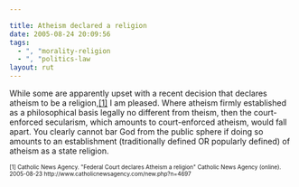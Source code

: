 ```yaml
---

title: Atheism declared a religion
date: 2005-08-24 20:09:56
tags:
  - ", "morality-religion
  - ", "politics-law
layout: rut
---
```


<p>While some are apparently upset with a recent decision that declares atheism to be a religion,<a href="http://www.catholicnewsagency.com/new.php?n=4697">[1]</a> I am pleased.  Where atheism firmly established as a philosophical basis legally no different from theism, then the court-enforced secularism, which amounts to court-enforced atheism, would fall apart.  You clearly cannot bar God from the public sphere if doing so amounts to an establishment (traditionally defined OR popularly defined) of atheism as a state religion.</p>  <font size="-2"> [1] Catholic News Agency.  "Federal Court declares Atheism a religion" Catholic News Agency (online).  2005-08-23 http://www.catholicnewsagency.com/new.php?n=4697 </font>

